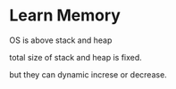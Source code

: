 # Learn Memory 

OS is above 
stack and heap

total size of stack and heap is fixed. 

but they can dynamic increse or decrease.
